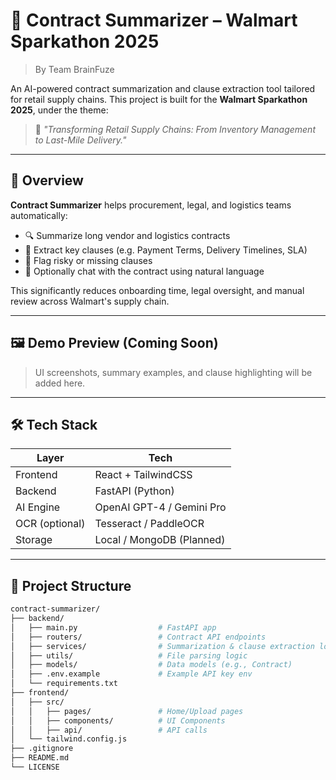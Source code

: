 # 🤖 Contract Summarizer – Walmart Sparkathon 2025
> By Team BrainFuze

An AI-powered contract summarization and clause extraction tool tailored for retail supply chains. This project is built for the **Walmart Sparkathon 2025**, under the theme:

> 🏬 *"Transforming Retail Supply Chains: From Inventory Management to Last-Mile Delivery."*

---

## 📌 Overview

**Contract Summarizer** helps procurement, legal, and logistics teams automatically:
- 🔍 Summarize long vendor and logistics contracts
- 📜 Extract key clauses (e.g. Payment Terms, Delivery Timelines, SLA)
- 🚩 Flag risky or missing clauses
- 💬 Optionally chat with the contract using natural language

This significantly reduces onboarding time, legal oversight, and manual review across Walmart's supply chain.

---

## 🖼️ Demo Preview (Coming Soon)
> UI screenshots, summary examples, and clause highlighting will be added here.

---

## 🛠️ Tech Stack

| Layer     | Tech               |
|-----------|--------------------|
| Frontend  | React + TailwindCSS |
| Backend   | FastAPI (Python)    |
| AI Engine | OpenAI GPT-4 / Gemini Pro |
| OCR (optional) | Tesseract / PaddleOCR |
| Storage   | Local / MongoDB (Planned) |

---

## 📁 Project Structure

```bash
contract-summarizer/
├── backend/
│   ├── main.py                  # FastAPI app
│   ├── routers/                 # Contract API endpoints
│   ├── services/                # Summarization & clause extraction logic
│   ├── utils/                   # File parsing logic
│   ├── models/                  # Data models (e.g., Contract)
│   ├── .env.example             # Example API key env
│   └── requirements.txt
├── frontend/
│   ├── src/
│   │   ├── pages/               # Home/Upload pages
│   │   ├── components/          # UI Components
│   │   ├── api/                 # API calls
│   └── tailwind.config.js
├── .gitignore
├── README.md
└── LICENSE

